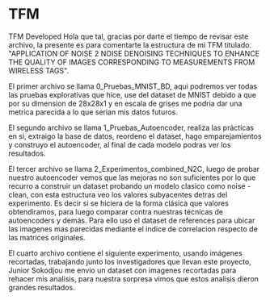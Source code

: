 # TFM
TFM Developed
Hola que tal, gracias por darte el tiempo de revisar este archivo, la presente es para comentarte la estructura de mi TFM titulado. "APPLICATION OF NOISE 2 NOISE DENOISING TECHNIQUES TO ENHANCE THE QUALITY OF IMAGES CORRESPONDING TO MEASUREMENTS FROM WIRELESS TAGS". 

El primer archivo se llama 0_Pruebas_MNIST_BD, aqui podremos ver todas las pruebas explorativas que hice, use del dataset de MNIST debido a que por su dimension de 28x28x1 y en escala de grises me podria dar una metrica parecida a lo que serian mis datos futuros.

El segundo archivo se llama 1_Pruebas_Autoencoder, realiza las prácticas en si, extraigo la base de datos, reordeno el dataset, hago emparejamientos y construyo el autoencoder, al final de cada modelo podras ver los resultados.

El tercer archivo se llama 2_Experimentos_combined_N2C, luego de probar nuestro autoencoder vemos que las mejoras no son suficientes por lo que recurro a construir un dataset probando un modelo clasico como noise - clean, con esta estructura veo los valores subyacentes detras del experimento. Es decir si se hiciera de la forma clásica que valores obtendiramos, para luego comparar contra nuestras técnicas de autoencoders y demás. Para ello uso el dataset de references para ubicar las imagenes mas parecidas mediante el indice de correlacion respecto de las matrices originales.

El cuarto archivo contiene el siguiente experimento, usando imágenes recortadas, trabajando junto los investigadores que llevan este proyecto, Junior Sokodjou me envio un dataset con imagenes recortadas para rehacer mis analisis, para nuestra sorpresa vimos que estos analisis dieron grandes resultados.

